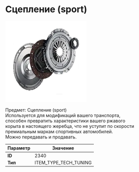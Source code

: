 # Сцепление (sport)

![Item Image](../img/2340.webp?raw=true)

Предмет: Сцепление (sport)<br>Используется для модификаций вашего транспорта, <br>способен превратить характеристики вашего ржавого<br>корыта в настоящего жеребца, что не уступит по скорости<br>премиальным маркам спортивных автомобилей.<br>Можно передавать и продавать.


| Параметр | Значение |
|----------|----------|
| **ID** | 2340 |
| **Тип** | ITEM_TYPE_TECH_TUNING |


